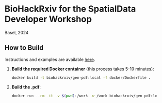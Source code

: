 # BioHackRxiv for the SpatialData Developer Workshop
Basel, 2024

## How to Build

Instructions and examples are available [here](https://github.com/biohackrxiv/bhxiv-gen-pdf/).

1. **Build the required Docker container** (this process takes 5-10 minutes):
   ```bash
   docker build -t biohackrxiv/gen-pdf:local -f docker/Dockerfile .
   ```

2. **Build the .pdf**:
   ```bash
   docker run --rm -it -v $(pwd):/work -w /work biohackrxiv/gen-pdf:local gen-pdf .
   ```
